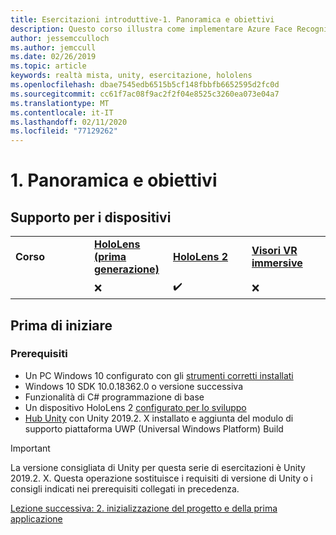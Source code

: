 ```yaml
---
title: Esercitazioni introduttive-1. Panoramica e obiettivi
description: Questo corso illustra come implementare Azure Face Recognition in un'applicazione di realtà mista.
author: jessemcculloch
ms.author: jemccull
ms.date: 02/26/2019
ms.topic: article
keywords: realtà mista, unity, esercitazione, hololens
ms.openlocfilehash: dbae7545edb6515b5cf148fbbfb6652595d2fc0d
ms.sourcegitcommit: cc61f7ac08f9ac2f2f04e8525c3260ea073e04a7
ms.translationtype: MT
ms.contentlocale: it-IT
ms.lasthandoff: 02/11/2020
ms.locfileid: "77129262"
---
```

# <a name="1-overview-and-objectives"></a>1. Panoramica e obiettivi

## <a name="device-support"></a>Supporto per i dispositivi

<table>
    <colgroup>
    <col width="25%" />
    <col width="25%" />
    <col width="25%" />
    <col width="25%" />
    </colgroup>
    <tr>
        <td><strong>Corso</strong></td>
        <td><a href="hololens-hardware-details.md"><strong>HoloLens (prima generazione)</strong></a></td>
        <td><a href="https://www.microsoft.com//hololens/hardware"><strong>HoloLens 2</strong></a></td>
        <td><a href="immersive-headset-hardware-details.md"><strong>Visori VR immersive</strong></a></td>
    </tr>
     <tr>
        <td></td>
        <td>❌</td>
        <td>✔️</td>
        <td>❌</td>
    </tr>
</table>

## <a name="before-you-start"></a>Prima di iniziare

### <a name="prerequisites"></a>Prerequisiti

* Un PC Windows 10 configurato con gli [strumenti corretti installati](install-the-tools.md)
* Windows 10 SDK 10.0.18362.0 o versione successiva
* Funzionalità di C# programmazione di base
* Un dispositivo HoloLens 2 [configurato per lo sviluppo](using-visual-studio.md#enabling-developer-mode)
* <a href="https://docs.unity3d.com/Manual/GettingStartedInstallingHub.html" target="_blank">Hub Unity</a> con Unity 2019.2. X installato e aggiunta del modulo di supporto piattaforma UWP (Universal Windows Platform) Build

> [!IMPORTANT]
> La versione consigliata di Unity per questa serie di esercitazioni è Unity 2019.2. X. Questa operazione sostituisce i requisiti di versione di Unity o i consigli indicati nei prerequisiti collegati in precedenza.

[Lezione successiva: 2. inizializzazione del progetto e della prima applicazione](mrlearning-base-ch1.md)
